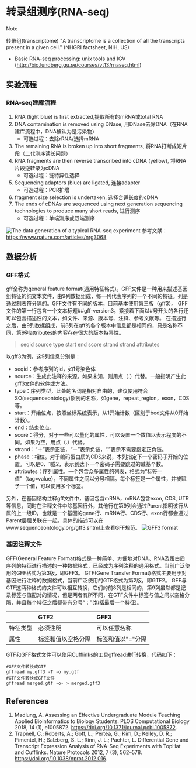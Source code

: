 # 转录组测序(RNA-seq)

> [!NOTE]
> 转录组(transcriptome)
> "A transcriptome is a collection of all the transcripts present in a given cell." (NHGRI factsheet, NIH, US)

* Basic RNA-seq processing: unix tools and IGV (http://bio.lundberg.gu.se/courses/vt13/rnaseq.html)

## 实验流程

### RNA-seq建库流程
1. RNA (light blue) is first extracted,提取所有的mRNA或total RNA
2. DNA contamination is removed using DNase, 用DNase去除DNA（在RNA建库流程中，DNA被认为是污染物）
    * 可选过程：去除rRNA/选择mRNA
3. The remaining RNA is broken up into short fragments, 将RNA打断成短片段（二代测序读长问题）
4. RNA fragments are then reverse transcribed into cDNA (yellow), 将RNA片段逆转录为cDNA
    * 可选过程：链特异性选择
5. Sequencing adaptors (blue) are ligated, 连接adapter 
    * 可选过程：PCR扩增
6. fragment size selection is undertaken, 选择合适长度的cDNA
7. The ends of cDNAs are sequenced using next generation sequencing technologies to produce many short reads, 进行测序
    * 可选过程：单端测序或双端测序

![The data generation of a typical RNA-seq experiment](http://www.ligene.cn/images/book/RNA-seq-library.png)
参考文献：https://www.nature.com/articles/nrg3068

## 数据分析 

### GFF格式
gff全称为general feature format(通用特征格式)。GFF文件是一种用来描述基因组特征的纯文本文件，由9列数据组成，每一列代表序列的一个不同的特征。列是通过制表符分隔的。GFF文件有不同的版本，目前基本使用第三版（gff3）。
GFF文件的第一行包含一个文本标题##gff-version3。紧接着下面以#号开头的各行还可以包含描述性的文本，如文件、来源、版本号、注释、参考文献等。
在描述行之后，由9列数据组成，前8列在gff的各个版本中信息都是相同的，只是名称不同，第9列attributes的内容存在很大的版本特异性。
> seqid source type start end score strand strand attributes

以gff3为例，这9列信息分别是：
* seqid：参考序列的id，如1号染色体
* source：生成此注释的来源。如果未知，则用点（.）代替。一般指明产生此gff3文件的软件或方法。
* type：序列类型，此处的名词是相对自由的，建议使用符合SO(sequenceontology)惯例的名称，如gene，repeat_region，exon，CDS等。
* start：开始位点，按照坐标系统表示，从1开始计数（区别于bed文件从0开始计数）。
* end：结束位点。
* score：得分，对于一些可以量化的属性，可以设置一个数值以表示程度的不同。如果为空，用点（.）代替。
* strand：“＋”表示正链，“－”表示负链，“.”表示不需要指定正负链。
* phase：相位。对于编码蛋白质的CDS来说，本列指定下一个密码子开始的位置。可以是0、1或2，表示到达下一个密码子需要跳过的碱基个数。
* attributes：序列属性。一个包含众多属性的列表，格式为“标签＝值”（tag=value），不同属性之间以分号相隔。每个标签是一个属性，并被赋予一个值，可以使用多个标签。

另外，在基因结构注释gff文件中，基因包含mRNA，mRNA包含exon, CDS, UTR等信息，同时在注释文件中除基因行外，其他行在第9列会通过Parent指明该行从属的上一级ID，也就是一个基因的gene行、mRNA行、CDS行、exon行都会通过Parent层层关联在一起。具体的描述可以在www.sequenceontology.org/gff3.shtml上查看GFF规范。
![GFF3 format](http://www.ligene.cn/images/book/GFF3.png)

### 基因注释文件
GFF(General Feature Format)格式是一种简单、方便地对DNA、RNA及蛋白质序列的特征进行描述的一种数据格式，已经成为序列注释的通用格式。当前广泛使用的GFF格式为第3版，即GFF3。
GTF(Gene Transfer Format)格式主要用于对基因进行注释的数据格式，当前广泛使用的GTF格式为第2版，即GTF2。
GFF与GTF这两种格式的文件可以相互转换，它们的前8列是相同的，第9列虽然都是记录标签与值配对的情况，但是两者有所不同，在GTF文件中标签与值之间以空格分隔，并且每个特征之后都带有分号“；”(包括最后一个特征)。

| |GTF2|GFF3|
|:---|:---|:---|
|特征类型|必须注明|可以任意名称|
|属性|标签和值以空格分隔|标签和值以"="分隔|

GTF和GFF格式文件可以使用Cufflinks的工具gffread进行转换，代码如下：
```
#GFF文件转换成GTF
gffread my.gff3 -T -o my.gtf 
#GTF文件转换成GFF文件
gffread merged.gtf -o- > merged.gff3
```

## References
1. Madlung, A. Assessing an Effective Undergraduate Module Teaching Applied Bioinformatics to Biology Students. PLOS Computational Biology 2018, 14 (1), e1005872. https://doi.org/10.1371/journal.pcbi.1005872.
2. Trapnell, C.; Roberts, A.; Goff, L.; Pertea, G.; Kim, D.; Kelley, D. R.; Pimentel, H.; Salzberg, S. L.; Rinn, J. L.; Pachter, L. Differential Gene and Transcript Expression Analysis of RNA-Seq Experiments with TopHat and Cufflinks. Nature Protocols 2012, 7 (3), 562–578. https://doi.org/10.1038/nprot.2012.016.